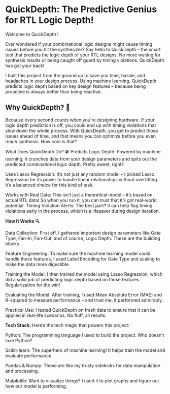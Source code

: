 # **QuickDepth: The Predictive Genius for RTL Logic Depth!**

Welcome to QuickDepth !

Ever wondered if your combinational logic designs might cause timing issues before you hit the synthesizer? Say hello to QuickDepth – the smart tool that predicts the logic depth of your RTL designs. No more waiting for synthesis results or being caught off guard by timing violations. QuickDepth has got your back!

I built this project from the ground up to save you time, hassle, and headaches in your design process. Using machine learning, QuickDepth predicts logic depth based on key design features – because being proactive is always better than being reactive.

## **Why QuickDepth? 🤔**

Because every second counts when you're designing hardware. If your logic depth prediction is off, you could end up with timing violations that slow down the whole process. With QuickDepth, you get to predict those issues ahead of time, and that means you can optimize before you even reach synthesis. How cool is that?

What Does QuickDepth Do? 🛠️
Predicts Logic Depth: Powered by machine learning, it crunches data from your design parameters and spits out the predicted combinational logic depth. Pretty sweet, right?

Uses Lasso Regression: It’s not just any random model – I picked Lasso Regression for its power to handle linear relationships without overfitting. It’s a balanced choice for this kind of task.

Works with Real Data: This isn’t just a theoretical model – it’s based on actual RTL data! So when you run it, you can trust that it’s got real-world potential.
Timing Violation Alerts: The best part? It can help flag timing violations early in the process, which is a lifesaver during design iteration.

**How It Works 🔍**

Data Collection: First off, I gathered important design parameters like Gate Type, Fan-In, Fan-Out, and of course, Logic Depth. These are the building blocks.

Feature Engineering: To make sure the machine learning model could handle these features, I used Label Encoding for Gate Type and scaling to make the data more digestible.

Training the Model: I then trained the model using Lasso Regression, which did a solid job of predicting logic depth based on those features. Regularization for the win!

Evaluating the Model: After training, I used Mean Absolute Error (MAE) and R-squared to measure performance – and trust me, it performed admirably.

Practical Use: I tested QuickDepth on fresh data to ensure that it can be applied in real-life scenarios. No fluff, all results.


**Tech Stack:**
Here’s the tech magic that powers this project:

Python: The programming language I used to build the project. Who doesn’t love Python? 


Scikit-learn: The superhero of machine learning! It helps train the model and evaluate performance.

Pandas & Numpy: These are like my trusty sidekicks for data manipulation and processing. 

Matplotlib: Want to visualize things? I used it to plot graphs and figure out how our model is performing.
